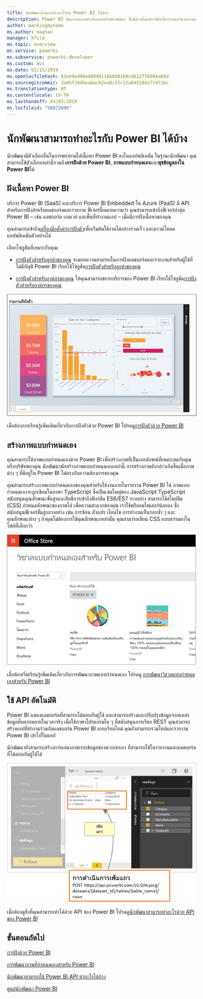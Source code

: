 ```yaml
---
title: นักพัฒนาสามารถทำอะไรกับ Power BI ได้บ้าง
description: Power BI มีหลากหลายตัวเลือกสำหรับนักพัฒนา ซึ่งมีช่วงตั้งแต่การฝังเพื่อกำหนดวิชวลเองและการสตรีมชุดข้อมูล
author: markingmyname
ms.author: maghan
manager: kfile
ms.topic: overview
ms.service: powerbi
ms.subservice: powerbi-developer
ms.custom: mvc
ms.date: 03/15/2019
ms.openlocfilehash: 63ee9ed96ed699d116b8d81b0cd612f76994a68d
ms.sourcegitcommit: 3a05f34dbeabac62ea8c35c12a045284271971bc
ms.translationtype: HT
ms.contentlocale: th-TH
ms.lasthandoff: 04/03/2019
ms.locfileid: "58872696"
---
```

# <a name="what-can-developers-do-with-power-bi"></a>นักพัฒนาสามารถทำอะไรกับ Power BI ได้บ้าง

นักพัฒนามีตัวเลือกอื่นในการพยายามใส่เนื้อหา Power BI ลงในแอปพลิเคชัน ในฐานะนักพัฒนา คุณสามารถใช้ตัวเลือกเหล่านี้รวมถึง**การฝังด้วย Power BI**, **ภาพแบบกำหนดเอง**และ**พุชข้อมูลลงใน Power BI**ได้

## <a name="embedding-power-bi-content"></a>ฝังเนื้อหา Power BI

บริการ Power BI (SaaS) และบริการ Power BI Embedded ใน Azure (PaaS) มี API สำหรับการฝังสำหรับแดชบอร์ดและรายงาน ฟีเจอร์นี้หมายความว่า คุณสามารถเข้าถึงฟีเจอร์ล่าสุด Power BI – เช่น แดชบอร์ด เกตเวย์ และพื้นที่ทำงานแอป – เมื่อมีการฝังเนื้อหาของคุณ

คุณสามารถเข้าถึง[เครื่องมือตั้งค่าการฝังตัว](https://aka.ms/embedsetup)เพื่อเริ่มต้นใช้งานได้อย่างรวดเร็ว และดาวน์โหลดแอปพลิเคชันตัวอย่างได้

เลือกโซลูชันที่เหมาะกับคุณ:

* [การฝังตัวสำหรับลูกค้าของคุณ](embedding.md#embedding-for-your-customers) จะมอบความสามารถในการฝังแดชบอร์ดและรายงานสำหรับผู้ใช้ที่ไม่มีบัญชี Power BI เรียกใช้โซลูชัน[การฝังตัวสำหรับลูกค้าของคุณ](https://aka.ms/embedsetup/AppOwnsData)

* [การฝังตัวสำหรับองค์กรของคุณ](embedding.md#embedding-for-your-organization) ให้คุณสามารถขยายบริการของ Power BI เรียกใช้โซลูชัน[การฝังตัวสำหรับองค์กรของคุณ](https://aka.ms/embedsetup/UserOwnsData)

![ตัวอย่าง PBIE](media/what-can-you-do/what-can-you-do-02.png)

เมื่อต้องการเรียนรู้เพิ่มเติมเกี่ยวกับการฝังตัวด้วย Power BI โปรดดู[การฝังตัวด้วย Power BI](embedding.md)

## <a name="developing-custom-visuals"></a>สร้างภาพแบบกำหนดเอง

คุณสามารถใช้ภาพแบบกำหนดเองด้วย Power BI เพื่อสร้างภาพที่เป็นเอกลักษณ์ที่เหมาะสมกับคุณหรือบริษัทของคุณ นักพัฒนามักสร้างภาพแบบกำหนดเองเหล่านี้ การสร้างภาพดังกล่าวเกิดขึ้นเมื่อภาพต่าง ๆ ที่มีอยู่ใน Power BI ไม่ตรงกับความต้องการของคุณ

คุณสามารถสร้างภาพแบบกำหนดเองของคุณสำหรับใช้งานภายในรายงาน Power BI ได้ ภาพแบบกำหนดเองจะถูกเขียนในภาษา TypeScript ซึ่งเป็นเซตใหญ่ของ JavaScript TypeScript สนับสนุนคุณลักษณะขั้นสูงและสิทธิ์การเข้าถึงฟังก์ชัน ES6/ES7 บางอย่าง สามารถใช้สไตล์ชีต (CSS) กำหนดลักษณะของภาพได้ เพื่อความสะดวกของคุณ เราใช้พรีคอมไพเลอร์น้อยลง ซึ่งสนับสนุนฟีเจอร์ขั้นสูงบางอย่าง เช่น การซ้อน ตัวแปร เงื่อนไข การทำงานเป็นรอบซ้ำ ๆ และคุณลักษณะต่าง ๆ ถ้าคุณไม่ต้องการใช้คุณลักษณะเหล่านั้น คุณสามารถเขียน CSS แบบธรรมดาในไฟล์ที่เล็กกว่า

![ตัวอย่าง CV](media/what-can-you-do/powerbi-custom-visual-store.png)

เมื่อต้องเริ่มเรียนรู้เพิ่มเติมเกี่ยวกับการพัฒนาภาพแบบกำหนดเอง โปรดดู [การพัฒนาวิชวลแบบกำหนดเองสำหรับ Power BI](custom-visual-develop-tutorial.md)

## <a name="using-api-automation"></a>ใช้ API อัตโนมัติ

Power BI แสดงแดชบอร์ดที่สามารถโต้ตอบกับผู้ใช้ และสามารถสร้างและปรับปรุงข้อมูลจากแหล่งข้อมูลที่หลากหลายในเวลาจริง เมื่อใช้ภาษาโปรแกรมใด ๆ ที่สนับสนุนการเรียก REST คุณสามารถสร้างแอปที่ทำงานร่วมกับแดชบอร์ด Power BI แบบเรียลไทม์ คุณยังสามารถรวมไทล์และรายงาน Power BI เข้าไปในแอป

นักพัฒนายังสามารถสร้างการแสดงภาพจากข้อมูลของพวกเขาเอง ที่สามารถใช้ในรายงานและแดชบอร์ดที่โต้ตอบกับผู้ใช้ได้

![ตัวอย่างการส่งข้อมูล](media/what-can-you-do/powerbi-push-data.png)

เมื่อต้องดูสิ่งที่คุณสามารถทำได้ด้วย API ของ Power BI โปรดดู[นักพัฒนาสามารถทำอะไรด้วย API ของ Power BI](overview-of-power-bi-rest-api.md)

## <a name="next-steps"></a>ขั้นตอนถัดไป

[การฝังด้วย Power BI](embedding.md)  

[การพัฒนาภาพที่กำหนดเองสำหรับ Power BI](https://microsoft.github.io/PowerBI-visuals/docs/step-by-step-lab/developing-a-power-bi-custom-visual/)

[นักพัฒนาสามารถใช้ Power BI API ทำอะไรได้บ้าง](overview-of-power-bi-rest-api.md)

[ศูนย์นักพัฒนา Power BI](https://powerbi.microsoft.com/developers/)